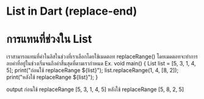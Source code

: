 # List in Dart (replace-end)
# การแทนที่ช่วงใน List
เราสามารถแทนที่ค่าในลิสในช่วงที่เราเลือกโดยใช้เมดตอท replaceRange() โดยเมดตอทจะทำการลบค่าที่อยู่ในช่วงเริ่มจนถึงค่าสิ้นสุดที่ตามเรากำหนด
Ex.
	void main() {
	 List<int> list = [5, 3, 1, 4, 5];
	 print("ก่อนใช้ replaceRange ${list}");
	 list.replaceRange(1, 4, [8, 2]);
	 print("หลังใช้ replaceRange ${list}");
	}

 output
	ก่อนใช้ replaceRange [5, 3, 1, 4, 5]
	หลังใช้ replaceRange [5, 8, 2, 5]
 
#
